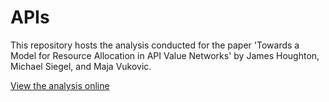 APIs
====

This repository hosts the analysis conducted for the paper 'Towards a Model for Resource Allocation in API Value Networks' by James Houghton, Michael Siegel, and Maja Vukovic.

[View the analysis online](http://nbviewer.ipython.org/github/JamesPHoughton/APIs/blob/master/Analysis_of_API_market_diffusion_model.ipynb)
